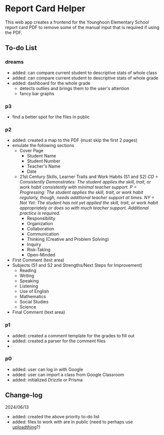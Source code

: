 # Report Card Helper

This web app creates a frontend for the Younghoon Elementary School report card PDF to remove some of the manual input that is required if using the PDF.

## To-do List

### dreams

- added: can compare current student to descriptive stats of whole class
- added: can compare current student to descriptive stats of whole grade
- added: dashboard for the whole grade
  - detects outlies and brings them to the user's attention
  - fancy bar graphs

### p3

- find a better spot for the files in public

### p2

- added: created a map to the PDF (must skip the first 2 pages)
- emulate the following sections
  - Cover Page
    - Student Name
    - Student Number
    - Teacher's Name
    - Date
  - 21st Century Skills, Learner Traits and Work Habits (S1 and S2)
    _CD = Consistently Demonstrates: The student applies the skill, trait, or work habit consistently with minimal teacher support._
    _P = Progressing: The student applies the skill, trait, or work habit regularly, though, needs additional teacher support at times._
    _NY = Not Yet: The student has not yet applied the skill, trait, or work habit appropriately or does so with much teacher support. Additional practice is required._
    - Responsibility
    - Organization
    - Collaboration
    - Communication
    - Thinking (Creative and Problem Solving)
    - Inquiry
    - Risk-Taking
    - Open-Minded
- First Comment (text area)
- Subjects (S1 and S2 and Strengths/Next Steps for Improvement)
  - Reading
  - Writing
  - Speaking
  - Listening
  - Use of English
  - Mathematics
  - Social Studies
  - Science
- Final Comment (text area)

### p1

- added: created a comment template for the grades to fill out
- added: created a parser for the comment files
-

### p0

- added: user can log in with Google
- added: user can import a class from Google Classroom
- added: initialized Drizzle or Prisma

## Change-log

2024/06/13

- added: created the above priority to-do list
- added: files to work with are in public (need to perhaps use [uploadthing](https://uploadthing.com/)?)
